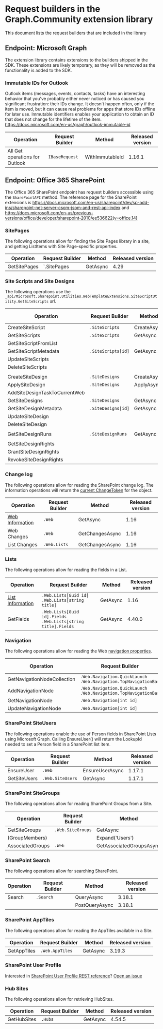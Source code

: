 # Request builders in the Graph.Community extension library

This document lists the request builders that are included in the library

## Endpoint: Microsoft Graph

The extension library contains extensions to the builders shipped in the SDK. These extensions are likely temporary, as they will be removed as the functionality is added to the SDK.

### Immutable IDs for Outlook

Outlook items (messages, events, contacts, tasks) have an interesting behavior that you've probably either never noticed or has caused you significant frustration: their IDs change. It doesn't happen often, only if the item is moved, but it can cause real problems for apps that store IDs offline for later use. Immutable identifiers enables your application to obtain an ID that does not change for the lifetime of the item.
https://docs.microsoft.com/en-us/graph/outlook-immutable-id

| Operation                      | Request Builder    | Method          | Released version |
|--------------------------------|--------------------|-----------------|------------------|
| All Get operations for Outlook | `IBaseRequest`    | WithImmutableId | 1.16.1           |

## Endpoint: Office 365 SharePoint

The Office 365 SharePoint endpoint has request builders accessible using the `SharePointAPI` method. The reference page for the SharePoint  extensions is https://docs.microsoft.com/en-us/sharepoint/dev/sp-add-ins/sharepoint-net-server-csom-jsom-and-rest-api-index and https://docs.microsoft.com/en-us/previous-versions/office/developer/sharepoint-2010/ee536622(v=office.14)

### SitePages

The following operations allow for finding the Site Pages library in a site, and getting ListItems with Site Page-specific properties.

| Operation          | Request Builder        | Method        | Released version|
|--------------------|------------------------|---------------|-----------------|
| GetSitePages       | `.SitePages            | GetAsync      | 4.29            |


### Site Scripts and Site Designs
The following operations use the `_api/Microsoft.Sharepoint.Utilities.WebTemplateExtensions.SiteScriptUtility.GetSiteScripts` url.

| Operation                      | Request Builder    | Method      | Released version |
|--------------------------------|--------------------|-------------|------------------|
| CreateSiteScript               | `.SiteScripts`     | CreateAsync | 1.16             |
| GetSiteScripts                 | `.SiteScripts`     | GetAsync    | 1.16             |
| GetSiteScriptFromList          |                    |             |                  |
| GetSiteScriptMetadata          | `.SiteScripts[id]` |GetAsync     | 1.16             |
| UpdateSiteScripts              |                    |             |                  |
| DeleteSiteScripts              |                    |             |                  |
|                                |                    |             |                  |
| CreateSiteDesign               | `.SiteDesigns`     |CreateAsync  | 1.16             |
| ApplySiteDesign                | `.SiteDesigns`     |ApplyAsync   | 1.16             |
| AddSiteDesignTaskToCurrentWeb  |                    |             |                  |
| GetSiteDesigns                 | `.SiteDesigns`     |GetAsync     | 1.16             |
| GetSiteDesignMetadata          | `.SiteDesigns[id]` |GetAsync     | 1.16             |
| UpdateSiteDesign               |                    |             |                  |
| DeleteSiteDesign               |                    |             |                  |
|                                |                    |             |                  |
| GetSiteDesignRuns              | `.SiteDesignRuns`  |GetAsync     | 3.9.1            |
|                                |                    |             |                  |
| GetSiteDesignRights            |                    |             |                  |
| GrantSiteDesignRights          |                    |             |                  |
| RevokeSiteDesignRights         |                    |             |                  |


### Change log
The following operations allow for reading the SharePoint change log. The information operations will return the [current ChangeToken](src/Models/ChangeLog/ChangeToken.cs) for the object.

| Operation                              | Request Builder                                       | Method          | Released version|
|----------------------------------------|-------------------------------------------------------|-----------------|-----------------|
| [Web Information](src/Models/Web.cs)   | `.Web`                                                | GetAsync        |1.16             |
| Web Changes                            | `.Web`                                                | GetChangesAsync |1.16             |
| List Changes                           | `.Web.Lists`                                          | GetChangesAsync |1.16             |

### Lists

The following operations allow for reading the fields in a List.

| Operation  | Request Builder | Method         | Released version |
|------------|-----------------|----------------|------------------|
| [List Information](src/Models/List.cs) | `.Web.Lists[Guid id]` <br/>`.Web.Lists[string title]`               | GetAsync | 1.16             |
| GetFields                              | `.Web.Lists[Guid id].Fields` <br/>`.Web.Lists[string title].Fields` | GetAsync | 4.40.0           |

### Navigation

The following operations allow for reading the Web [navigation properties](https://docs.microsoft.com/en-us/previous-versions/office/developer/sharepoint-2010/ee544902%28v%3doffice.14%29).

| Operation                   | Request Builder                                                      | Method      | Released version |
|-----------------------------|----------------------------------------------------------------------|-------------|------------------|
| GetNavigationNodeCollection | `.Web.Navigation.QuickLaunch`<br/>`.Web.Navigation.TopNavigationBar` | GetAsync    | 1.16             |
| AddNavigationNode           | `.Web.Navigation.QuickLaunch`<br/>`.Web.Navigation.TopNavigationBar` | AddAsync    | 1.16             |
| GetNavigationNode           | `.Web.Navigation[int id]`                                            | GetAsync    | 1.16             |
| UpdateNavigationNode        | `.Web.Navigation[int id]`                                            | UpdateAsync | 1.16             |

### SharePoint SiteUsers
The following operations enable the use of Person fields in SharePoint Lists using Microsoft Graph. Calling EnsureUser() will return the LookupId needed to set a Person field in a SharePoint list item.

| Operation    | Request Builder   | Method          | Released version |
|--------------|-------------------|-----------------|------------------|
| EnsureUser   | `.Web`            | EnsureUserAsync | 1.17.1           |
| GetSiteUsers | `.Web.SiteUsers`  | GetAsync        | 1.17.1           |

### SharePoint SiteGroups
The following operations allow for reading SharePoint Groups from a Site.

| Operation        | Request Builder   | Method                   | Released version |
|------------------|-------------------|--------------------------|------------------|
| GetSiteGroups    | `.Web.SiteGroups` | GetAsync                 | 3.18.0           |
|  (GroupMembers)  |                   | Expand('Users')          | 3.18.0           |
| AssociatedGroups | `.Web`            | GetAssociatedGroupsAsync | 3.18.1


### SharePoint Search

The following operations allow for searching SharePoint.

| Operation  | Request Builder | Method         | Released version |
|------------|-----------------|----------------|------------------|
| Search     | `.Search`       | QueryAsync     | 3.18.1           |
|            |                 | PostQueryAsync | 3.18.1           |

### SharePoint AppTiles
The following operations allow for reading the AppTiles available in a Site.

| Operation        | Request Builder | Method                   | Released version |
|------------------|-----------------|--------------------------|------------------|
| GetAppTiles      | `.Web.AppTiles` | GetAsync                 | 3.19.3           |

### SharePoint User Profile

Interested in [SharePoint User Profile REST reference](https://docs.microsoft.com/en-us/previous-versions/office/developer/sharepoint-rest-reference/dn790354(v=office.15))? [Open an issue](https://github.com/microsoftgraph/msgraph-sdk-dotnet-contrib/issues/new)

### Hub Sites

The following operations allow for retrieving HubSites.

| Operation        | Request Builder | Method                   | Released version |
|------------------|-----------------|--------------------------|------------------|
| GetHubSites      | `.Hubs`         | GetAsync                 | 4.54.5           |


